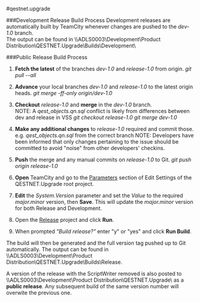 #qestnet.upgrade

###Development Release Build Process
Development releases are automatically built by TeamCity whenever changes are pushed to the *dev-1.0* branch.  
The output can be found in \\\ADLS0003\Development\Product Distribution\QESTNET.Upgrade\Builds\Development\

###Public Release Build Process
1. **Fetch the latest** of the branches *dev-1.0* and *release-1.0* from origin.
    *git pull --all*

2. **Advance** your local branches *dev-1.0* and *release-1.0* to the latest origin heads. 
	*git merge -ff-only origin/dev-1.0*
	
2. **Checkout** *release-1.0* and **merge** in the *dev-1.0* branch.  
	NOTE: A *qest_objects.qn.sql* conflict is likely from differences between dev and release in VSS
	*git checkout release-1.0*
	*git merge dev-1.0*
	
3. **Make any additional changes** to *release-1.0* required and commit those.  
	e.g. *qest_objects.qn.sql* from the correct branch
	NOTE: Developers have been informed that only changes pertaining to the issue should be committed to avoid "noise" from other developers' checkins.

4. **Push** the merge and any manual commits on *release-1.0* to Git.
	*git push origin release-1.0*
	
5. **Open** TeamCity and go to the [Parameters](http://adlv0024:58590/admin/editProject.html?projectId=QestnetUpgrade&tab=projectParams) section of Edit Settings of the QESTNET.Upgrade root project.

6. **Edit** the *System.Version* parameter and set the *Value* to the required *major.minor* version, then **Save**.  This will update the *major.minor* version for both Release and Development.

7. Open the [Release](http://adlv0024:58590/viewType.html?buildTypeId=QestnetUpgrade_Release) project and click **Run**.

8. When prompted *"Build release?"* enter "y" or "yes" and click **Run Build**.

The build will then be generated and the full version tag pushed up to Git automatically. The output can be found in \\\ADLS0003\Development\Product Distribution\QESTNET.Upgrade\Builds\Release\.

A version of the release with the ScriptWriter removed is also posted to \\\ADLS0003\Development\Product Distribution\QESTNET.Upgrade\ as a **public release**.  Any subsequent build of the same version number will overwite the previous one.